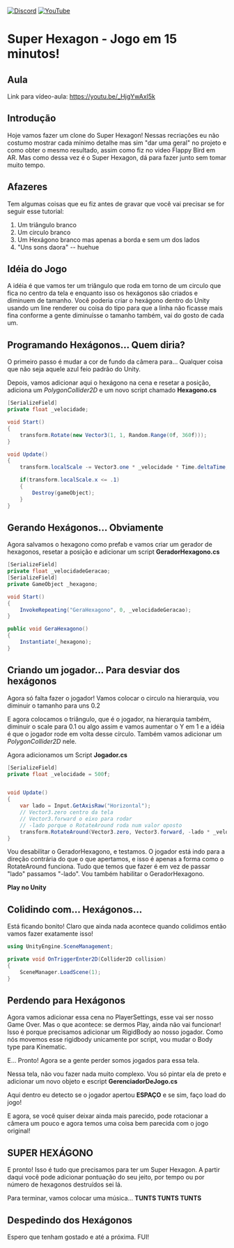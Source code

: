 [![Discord](https://img.shields.io/discord/714624296260993124.svg?label=Discord&logo=discord)](https://discord.gg/kEjJ8ax) [![YouTube](https://img.shields.io/badge/YouTube-GameDev%20Galáctico-red)](https://www.youtube.com/channel/UC1s2NpVU-gw8_v3VR3RPZSg)

# Super Hexagon - Jogo em 15 minutos!

## Aula

Link para vídeo-aula: https://youtu.be/_HjgYwAxI5k

## Introdução 

Hoje vamos fazer um clone do Super Hexagon! Nessas recriações eu não costumo mostrar cada mínimo detalhe mas sim "dar uma geral" no projeto e como obter o mesmo resultado, assim como fiz no video Flappy Bird em AR. Mas como dessa vez é o Super Hexagon, dá para fazer junto sem tomar muito tempo. 

## Afazeres

Tem algumas coisas que eu fiz antes de gravar que você vai precisar se for seguir esse tutorial:

1. Um triângulo branco
2. Um circulo branco
3. Um Hexágono branco mas apenas a borda e sem um dos lados
4. "Uns sons daora" -- huehue

## Idéia do Jogo

A idéia é que vamos ter um triângulo que roda em torno de um circulo que fica no centro da tela e enquanto isso os hexágonos são criados e diminuem de tamanho. Você poderia criar o hexágono dentro do Unity usando um line renderer ou coisa do tipo para que a linha não ficasse mais fina conforme a gente diminuísse o tamanho também, vai do gosto de cada um.


## Programando Hexágonos... Quem diria?

O primeiro passo é mudar a cor de fundo da câmera para... Qualquer coisa que não seja aquele azul feio padrão do Unity.

Depois, vamos adicionar aqui o hexágono na cena e resetar a posição, adiciona um _PolygonCollider2D_ e um novo script chamado __Hexagono.cs__

```cs
[SerializeField]
private float _velocidade;

void Start()
{
    transform.Rotate(new Vector3(1, 1, Random.Range(0f, 360f)));
}

void Update()
{
    transform.localScale -= Vector3.one * _velocidade * Time.deltaTime;

    if(transform.localScale.x <= .1)
    {
        Destroy(gameObject);
    }
}
```

## Gerando Hexágonos... Obviamente

Agora salvamos o hexagono como prefab e vamos criar um gerador de hexagonos, resetar a posição e adicionar um script __GeradorHexagono.cs__

```cs
[SerializeField]
private float _velocidadeGeracao;
[SerializeField]
private GameObject _hexagono;

void Start()
{
    InvokeRepeating("GeraHexagono", 0, _velocidadeGeracao);
}

public void GeraHexagono()
{
    Instantiate(_hexagono);
}
```

## Criando um jogador... Para desviar dos hexágonos

Agora só falta fazer o jogador! Vamos colocar o circulo na hierarquia, vou diminuir o tamanho para uns 0.2

E agora colocamos o triângulo, que é o jogador, na hierarquia também, diminuir o scale para 0.1 ou algo assim e vamos aumentar o Y em 1 e a idéia é que o jogador rode em volta desse círculo. Também vamos adicionar um _PolygonCollider2D_ nele.

Agora adicionamos um Script __Jogador.cs__

```cs
[SerializeField]
private float _velocidade = 500f;


void Update()
{
    var lado = Input.GetAxisRaw("Horizontal");
    // Vector3.zero centro da tela
    // Vector3.forward o eixo para rodar
    // -lado porque o RotateAround roda num valor oposto
    transform.RotateAround(Vector3.zero, Vector3.forward, -lado * _velocidade * Time.deltaTime);
}
```

Vou desabilitar o GeradorHexagono, e testamos. O jogador está indo para a direção contrária do que o que apertamos, e isso é apenas a forma como o RotateAround funciona. Tudo que temos que fazer é em vez de passar "lado" passamos "-lado". Vou também habilitar o GeradorHexagono.

**Play no Unity**

## Colidindo com... Hexágonos...

Está ficando bonito! Claro que ainda nada acontece quando colidimos então vamos fazer exatamente isso!

```cs
using UnityEngine.SceneManagement;

private void OnTriggerEnter2D(Collider2D collision)
{
    SceneManager.LoadScene(1);
}
```

## Perdendo para Hexágonos

Agora vamos adicionar essa cena no PlayerSettings, esse vai ser nosso Game Over. Mas o que acontece: se dermos Play, ainda não vai funcionar! Isso é porque precisamos adicionar um RigidBody ao nosso jogador. Como nós movemos esse rigidbody unicamente por script, vou mudar o Body type para Kinematic. 

E... Pronto! Agora se a gente perder somos jogados para essa tela.

Nessa tela, não vou fazer nada muito complexo. Vou só pintar ela de preto e adicionar um novo objeto e escript __GerenciadorDeJogo.cs__

Aqui dentro eu detecto se o jogador apertou __ESPAÇO__ e se sim, faço load do jogo!

E agora, se você quiser deixar ainda mais parecido, pode rotacionar a câmera um pouco e agora temos uma coisa bem parecida com o jogo original!

## SUPER HEXÁGONO

E pronto! Isso é tudo que precisamos para ter um Super Hexagon. A partir daqui você pode adicionar pontuação do seu jeito, por tempo ou por número de hexagonos destruídos sei lá. 


Para terminar, vamos colocar uma música... __TUNTS TUNTS TUNTS__

## Despedindo dos Hexágonos

Espero que tenham gostado e até a próxima. FUI!



